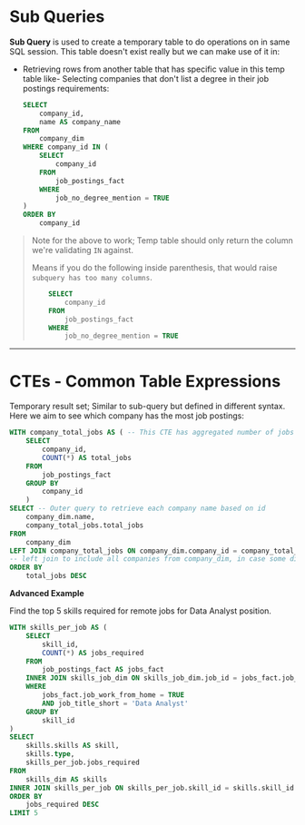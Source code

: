 # Sub Queries

**Sub Query** is used to create a temporary table to do operations on in same SQL session. This table doesn't exist really but we can make use of it in:

- Retrieving rows from another table that has specific value in this temp table like- Selecting companies that don't list a degree in their job postings requirements:

  ```sql
  SELECT
      company_id,
      name AS company_name
  FROM
      company_dim
  WHERE company_id IN (
      SELECT
          company_id
      FROM
          job_postings_fact
      WHERE
          job_no_degree_mention = TRUE
  )
  ORDER BY
      company_id
  ```

> Note for the above to work; Temp table should only return the column we're validating `IN` against.
>
> Means if you do the following inside parenthesis, that would raise `subquery has too many columns`.
>
> ```sql
>     SELECT
>         company_id
>     FROM
>         job_postings_fact
>     WHERE
>         job_no_degree_mention = TRUE
> ```

---

# CTEs - Common Table Expressions

Temporary result set; Similar to sub-query but defined in different syntax. Here we aim to see which company has the most job postings:

```sql
WITH company_total_jobs AS ( -- This CTE has aggregated number of jobs per each company
    SELECT
        company_id,
        COUNT(*) AS total_jobs
    FROM
        job_postings_fact
    GROUP BY
        company_id
    )
SELECT -- Outer query to retrieve each company name based on id
    company_dim.name,
    company_total_jobs.total_jobs
FROM
    company_dim
LEFT JOIN company_total_jobs ON company_dim.company_id = company_total_jobs.company_id
-- left join to include all companies from company_dim, in case some didn't have any job postings
ORDER BY
    total_jobs DESC
```

**Advanced Example**

Find the top 5 skills required for remote jobs for Data Analyst position.

```sql
WITH skills_per_job AS (
    SELECT
        skill_id,
        COUNT(*) AS jobs_required
    FROM
        job_postings_fact AS jobs_fact
    INNER JOIN skills_job_dim ON skills_job_dim.job_id = jobs_fact.job_id
    WHERE
        jobs_fact.job_work_from_home = TRUE
        AND job_title_short = 'Data Analyst'
    GROUP BY
        skill_id
)
SELECT
    skills.skills AS skill,
    skills.type,
    skills_per_job.jobs_required
FROM
    skills_dim AS skills
INNER JOIN skills_per_job ON skills_per_job.skill_id = skills.skill_id
ORDER BY
    jobs_required DESC
LIMIT 5
```

